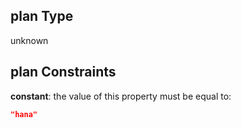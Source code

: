 ## plan Type

unknown

## plan Constraints

**constant**: the value of this property must be equal to:

```json
"hana"
```
